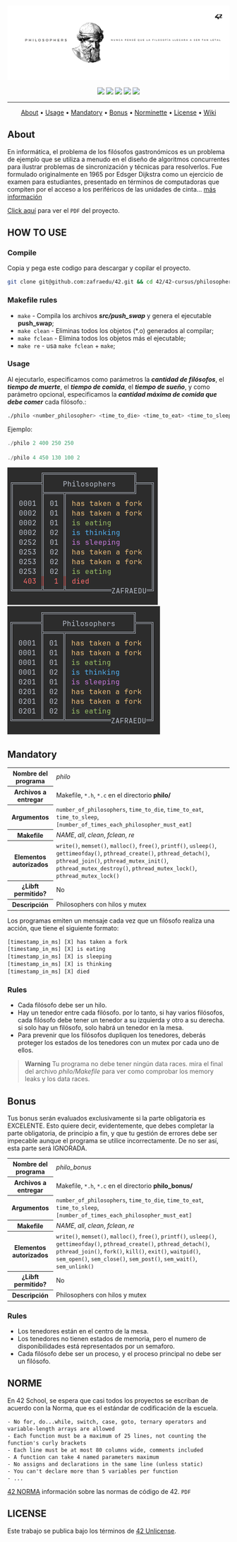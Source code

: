 ![header push_swap](public/header_philo.png)

<div align="center">
	<img src="https://img.shields.io/badge/status-finished-success?color=%2300599C&style=flat" />
	<img src="https://img.shields.io/badge/score-***%20%2F%20100-success?color=%2300599C&style=flat" />
	<img src="https://img.shields.io/badge/evaluated-DD%20%2F%20MM%20%2F%202023-success?color=%2300599C&style=flat" />
	<img src="https://img.shields.io/badge/C-00599C?style=flat&logo=c&logoColor=white" />
	<img src='https://img.shields.io/badge/Málaga-00599C?style=flat&logo=42&logoColor=white'/>
</div>

---

<p align="center">
	<a href="#about">About</a> •
	<a href="#how-to-use">Usage</a> •
	<a href="#mandatory">Mandatory</a> •
	<a href="#bonus">Bonus</a> •
	<a href="#norme">Norminette</a> •
	<a href="#license">License</a> •
	<a href="https://github.com/zafraedu/42/wiki/philosophers">Wiki</a>
</p>

## About
En informática, el problema de los filósofos gastronómicos es un problema de ejemplo que se utiliza a menudo
en el diseño de algoritmos concurrentes para ilustrar problemas de sincronización y técnicas para resolverlos.
Fue formulado originalmente en 1965 por Edsger Dijkstra como un ejercicio de examen para estudiantes, presentado
en términos de computadoras que compiten por el acceso a los periféricos de las unidades de cinta...
[más información](https://en.wikipedia.org/wiki/Dining_philosophers_problem)

[Click aquí](./public/es_subject.pdf) para ver el `PDF` del proyecto.

## HOW TO USE

### Compile
Copia y pega este codigo para descargar y copilar el proyecto.
```bash
git clone git@github.com:zafraedu/42.git && cd 42/42-cursus/philosophers/philo && make
```
### Makefile rules
- `make` - Compila los archivos ***src/push_swap*** y genera el ejecutable **push_swap**;
- `make clean` - Eliminas todos los objetos (*.o) generados al compilar;
- `make fclean` - Elimina todos los objetos más el ejecutable;
- `make re` - usa `make fclean` + `make`;

### Usage
Al ejecutarlo, especificamos como parámetros la ***cantidad de filósofos***, el ***tiempo de muerte***,
el ***tiempo de comida***, el ***tiempo de sueño***, y como parámetro opcional, especificamos la
***cantidad máxima de comida que debe comer*** cada filósofo.:
```bash
./philo <number_philosopher> <time_to_die> <time_to_eat> <time_to_sleep> [number_of_time_each_philosophers_must_eat]
```
Ejemplo:
```java
./philo 2 400 250 250

./philo 4 450 130 100 2
```
![ejemplo1](./public/img1.png)
![ejemplo2](./public/img2.png)

## Mandatory
<table>
  <tr>
    <th>Nombre del programa</th>
    <td><i>philo</i></td>
  </tr>
  <tr>
    <th>Archivos a entregar</th>
    <td>Makefile, <code>*.h</code>, <code>*.c</code> en el directorio <b>philo/</b></td>
  </tr>
  <tr>
	<th>Argumentos</th>
	<td><code>number_of_philosophers</code>, <code>time_to_die</code>, <code>time_to_eat</code>, <code>time_to_sleep</code>, <code>[number_of_times_each_philosopher_must_eat]</code></td>
  </tr>
  <tr>
    <th>Makefile</th>
    <td><i>NAME</i>, <i>all</i>, <i>clean</i>, <i>fclean</i>, <i>re</i></td>
  </tr>
  <tr>
    <th>Elementos autorizados</th>
    <td><code>write()</code>, <code>memset()</code>, <code>malloc()</code>, <code>free()</code>, <code>printf()</code>, <code>usleep()</code>, <code>gettimeofday()</code>, <code>pthread_create()</code>, <code>pthread_detach()</code>, <code>pthread_join()</code>, <code>pthread_mutex_init()</code>, <code>pthread_mutex_destroy()</code>, <code>pthread_mutex_lock()</code>, <code>pthread_mutex_lock()</code></td>
  </tr>
  <tr>
    <th>¿Libft permitido?</th>
    <td>No</td>
  </tr>
  <tr>
    <th>Descripción</th>
    <td>Philosophers con hilos y mutex</td>
  </tr>
</table>

Los programas emiten un mensaje cada vez que un filósofo realiza una acción, que tiene el siguiente formato:
```js
[timestamp_in_ms] [X] has taken a fork
[timestamp_in_ms] [X] is eating
[timestamp_in_ms] [X] is sleeping
[timestamp_in_ms] [X] is thinking
[timestamp_in_ms] [X] died
```

### Rules
- Cada filósofo debe ser un hilo.
- Hay un tenedor entre cada filósofo. por lo tanto, si hay varios filósofos, cada filósofo
debe tener un tenedor a su izquierda y otro a su derecha. si solo hay un filósofo,
solo habrá un tenedor en la mesa.
- Para prevenir que los filósofos dupliquen los tenedores, deberás proteger los estados
de los tenedores con un mutex por cada uno de ellos.

> **Warning**
> Tu programa no debe tener ningún data races.
> mira el final del archivo *philo/Makefile* para ver como comprobar los
> memory leaks y los data races.

## Bonus
Tus bonus serán evaluados exclusivamente si la parte obligatoria es EXCELENTE.
Esto quiere decir, evidentemente, que debes completar la parte obligatoria, de principio
a fin, y que tu gestión de errores debe ser impecable aunque el programa se utilice
incorrectamente. De no ser así, esta parte será IGNORADA.

<table>
  <tr>
    <th>Nombre del programa</th>
    <td><i>philo_bonus</i></td>
  </tr>
  <tr>
    <th>Archivos a entregar</th>
    <td>Makefile, <code>*.h</code>, <code>*.c</code> en el directorio <b>philo_bonus/</b></td>
  </tr>
  <tr>
	<th>Argumentos</th>
	<td><code>number_of_philosophers</code>, <code>time_to_die</code>, <code>time_to_eat</code>, 		<code>time_to_sleep</code>, <code>[number_of_times_each_philosopher_must_eat]</code></td>
  </tr>
  <tr>
    <th>Makefile</th>
    <td><i>NAME</i>, <i>all</i>, <i>clean</i>, <i>fclean</i>, <i>re</i></td>
  </tr>
  <tr>
    <th>Elementos autorizados</th>
    <td><code>write()</code>, <code>memset()</code>, <code>malloc()</code>, <code>free()</code>, <code>printf()</code>, <code>usleep()</code>, <code>gettimeofday()</code>, <code>pthread_create()</code>, <code>pthread_detach()</code>, <code>pthread_join()</code>, <code>fork()</code>, <code>kill()</code>, <code>exit()</code>, <code>waitpid()</code>, <code>sem_open()</code>, <code>sem_close()</code>, <code>sem_post()</code>, <code>sem_wait()</code>, <code>sem_unlink()</code></td>
  </tr>
  <tr>
    <th>¿Libft permitido?</th>
    <td>No</td>
  </tr>
  <tr>
    <th>Descripción</th>
    <td>Philosophers con hilos y mutex</td>
  </tr>
</table>

### Rules
- Los tenedores están en el centro de la mesa.
- Los tenedores no tienen estados de memoria, pero el numero de disponibilidades está representados por un semaforo.
- Cada filósofo debe ser un proceso, y el proceso principal no debe ser un filósofo.

## NORME
En 42 School, se espera que casi todos los proyectos se escriban de acuerdo con la Norma, que es el estándar de codificación de la escuela.
```
- No for, do...while, switch, case, goto, ternary operators and variable-length arrays are allowed
- Each function must be a maximum of 25 lines, not counting the function's curly brackets
- Each line must be at most 80 columns wide, comments included
- A function can take 4 named parameters maximum
- No assigns and declarations in the same line (unless static)
- You can't declare more than 5 variables per function
- ...
```
[42 NORMA](https://github.com/zafraedu/42/blob/master/public/es_norm.pdf) información sobre las normas de código de 42. `PDF`


## LICENSE
Este trabajo se publica bajo los términos de [42 Unlicense](https://github.com/zafraedu/42/blob/master/public/LICENSE).
